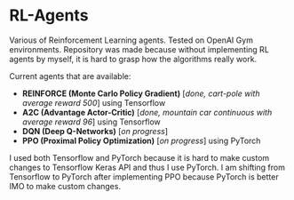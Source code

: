 # RL-Agents

Various of Reinforcement Learning agents. Tested on OpenAI Gym environments.
Repository was made because without implementing RL agents by myself, it is hard to grasp how the algorithms really work.

Current agents that are available:
  - **REINFORCE (Monte Carlo Policy Gradient)** [*done, cart-pole with average reward 500*] using Tensorflow
  - **A2C (Advantage Actor-Critic)** [*done, mountain car continuous with average reward 96*] using Tensorflow
  - **DQN (Deep Q-Networks)** [*on progress*]
  - **PPO (Proximal Policy Optimization)** [*on progress*] using PyTorch
  
I used both Tensorflow and PyTorch because it is hard to make custom changes to Tensorflow Keras API and thus I use PyTorch.
I am shifting from Tensorflow to PyTorch after implementing PPO because PyTorch is better IMO to make custom changes.
